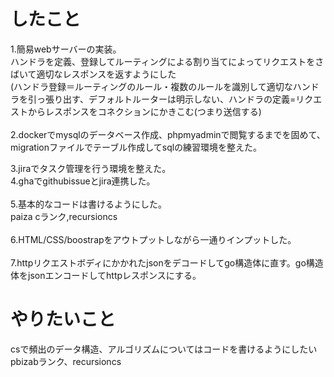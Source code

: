 # したこと</br>
1.簡易webサーバーの実装。</br>
ハンドラを定義、登録してルーティングによる割り当てによってリクエストをさばいて適切なレスポンスを返すようにした</br>
(ハンドラ登録＝ルーティングのルール・複数のルールを識別して適切なハンドラを引っ張り出す、デフォルトルーターは明示しない、ハンドラの定義=リクエストからレスポンスをコネクションにかきこむ(つまり送信する)</br>
</br>
2.dockerでmysqlのデータベース作成、phpmyadminで閲覧するまでを固めて、migrationファイルでテーブル作成してsqlの練習環境を整えた。</br>

3.jiraでタスク管理を行う環境を整えた。</br>
4.ghaでgithubissueとjira連携した。</br>
</br>
5.基本的なコードは書けるようにした。</br>
paiza cランク,recursioncs</br>
</br>
6.HTML/CSS/boostrapをアウトプットしながら一通りインプットした。</br>
</br>
7.httpリクエストボディにかかれたjsonをデコードしてgo構造体に直す。go構造体をjsonエンコードしてhttpレスポンスにする。</br>

# やりたいこと</br>
csで頻出のデータ構造、アルゴリズムについてはコードを書けるようにしたい</br>
pbizabランク、recursioncs</br>